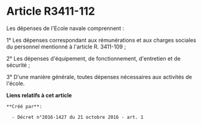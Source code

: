 # Article R3411-112

Les dépenses de l'Ecole navale comprennent : 

1° Les dépenses correspondant aux rémunérations et aux charges sociales du personnel mentionné à l'article R. 3411-109 ; 

2° Les dépenses d'équipement, de fonctionnement, d'entretien et de sécurité ; 

3° D'une manière générale, toutes dépenses nécessaires aux activités de l'école.

**Liens relatifs à cet article**

	**Créé par**:

	  - Décret n°2016-1427 du 21 octobre 2016 - art. 1

